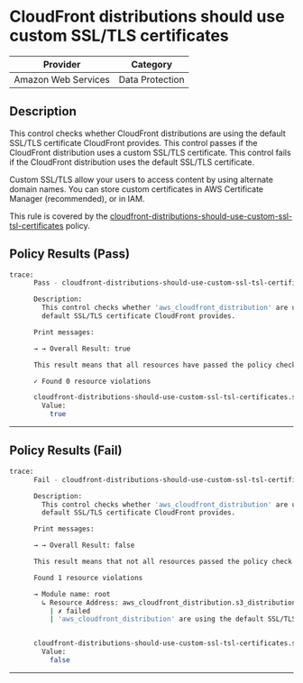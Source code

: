 # CloudFront distributions should use custom SSL/TLS certificates

| Provider            | Category        |
|---------------------|-----------------|
| Amazon Web Services | Data Protection |

## Description

This control checks whether CloudFront distributions are using the default SSL/TLS certificate CloudFront provides. This control passes if the CloudFront distribution uses a custom SSL/TLS certificate. This control fails if the CloudFront distribution uses the default SSL/TLS certificate.

Custom SSL/TLS allow your users to access content by using alternate domain names. You can store custom certificates in AWS Certificate Manager (recommended), or in IAM.

This rule is covered by the [cloudfront-distributions-should-use-custom-ssl-tsl-certificates](../../policies/cloudfront/cloudfront-distributions-should-use-custom-ssl-tsl-certificates.sentinel) policy.

## Policy Results (Pass)
```bash
trace:
      Pass - cloudfront-distributions-should-use-custom-ssl-tsl-certificates.sentinel

      Description:
        This control checks whether 'aws_cloudfront_distribution' are using the
        default SSL/TLS certificate CloudFront provides.

      Print messages:

      → → Overall Result: true

      This result means that all resources have passed the policy check for the policy cloudfront-distributions-should-use-custom-ssl-tsl-certificates.

      ✓ Found 0 resource violations

      cloudfront-distributions-should-use-custom-ssl-tsl-certificates.sentinel:49:1 - Rule "main"
        Value:
          true
```

---

## Policy Results (Fail)
```bash
trace:
      Fail - cloudfront-distributions-should-use-custom-ssl-tsl-certificates.sentinel

      Description:
        This control checks whether 'aws_cloudfront_distribution' are using the
        default SSL/TLS certificate CloudFront provides.

      Print messages:

      → → Overall Result: false

      This result means that not all resources passed the policy check and the protected behavior is not allowed for the policy cloudfront-distributions-should-use-custom-ssl-tsl-certificates.

      Found 1 resource violations

      → Module name: root
        ↳ Resource Address: aws_cloudfront_distribution.s3_distribution
          | ✗ failed
          | 'aws_cloudfront_distribution' are using the default SSL/TLS certificate CloudFront provides. Refer to https://docs.aws.amazon.com/securityhub/latest/userguide/cloudfront-controls.html#cloudfront-7 for more details.


      cloudfront-distributions-should-use-custom-ssl-tsl-certificates.sentinel:49:1 - Rule "main"
        Value:
          false
```

---